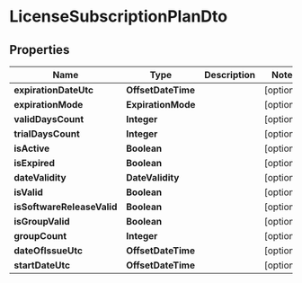 

# LicenseSubscriptionPlanDto


## Properties

| Name | Type | Description | Notes |
|------------ | ------------- | ------------- | -------------|
|**expirationDateUtc** | **OffsetDateTime** |  |  [optional] |
|**expirationMode** | **ExpirationMode** |  |  [optional] |
|**validDaysCount** | **Integer** |  |  [optional] |
|**trialDaysCount** | **Integer** |  |  [optional] |
|**isActive** | **Boolean** |  |  [optional] |
|**isExpired** | **Boolean** |  |  [optional] |
|**dateValidity** | **DateValidity** |  |  [optional] |
|**isValid** | **Boolean** |  |  [optional] |
|**isSoftwareReleaseValid** | **Boolean** |  |  [optional] |
|**isGroupValid** | **Boolean** |  |  [optional] |
|**groupCount** | **Integer** |  |  [optional] |
|**dateOfIssueUtc** | **OffsetDateTime** |  |  [optional] |
|**startDateUtc** | **OffsetDateTime** |  |  [optional] |



